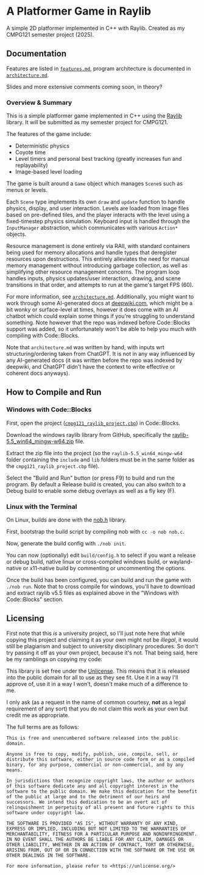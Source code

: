 # A Platformer Game in Raylib

A simple 2D platformer implemented in C++ with Raylib. Created as my CMPG121 semester project (2025).

## Documentation

Features are listed in [`features.md`](./features.md), program architecture is documented in [`architecture.md`](./architecture.md).

Slides and more extensive comments coming soon, in theory?

### Overview & Summary

This is a simple platformer game implemented in C++ using the [Raylib](https://www.raylib.com/) library. It will be submitted as my semester project for CMPG121.

The features of the game include:
 - Deterministic physics
 - Coyote time
 - Level timers and personal best tracking (greatly increases fun and replayability)
 - Image-based level loading

The game is built around a `Game` object which manages `Scene`s such as menus or levels.

Each `Scene` type implements its own `draw` and `update` function to handle physics, display, and user interaction. Levels are loaded from image files based on pre-defined tiles, and the player interacts with the level using a fixed-timestep physics simulation. Keyboard input is handled through the `InputManager` abstraction, which communicates with various `Action*` objects.

Resource management is done entirely via RAII, with standard containers being used for memory allocations and handle types that deregister resources upon destructions. This entirely alleviates the need for manual memory management without introducing garbage collection, as well as simplifying other resource management concerns. The program loop handles inputs, physics updates/user interaction, drawing, and scene transitions in that order, and attempts to run at the game's target FPS (60).

For more information, see [`architecture.md`](./architecture.md). Additionally, you might want to work through some AI-generated docs at [deepwiki.com](https://deepwiki.com/Ruan-pysoft/platformer), which might be a bit wonky or surface-level at times, however it does come with an AI chatbot which could explain some things if you're struggling to understand something. Note however that the repo was indexed before Code::Blocks support was added, so it unfortunately won't be able to help you much with compiling with Code::Blocks.

Note that `architecture.md` was written by hand, with inputs wrt structuring/ordering taken from ChatGPT. It is not in any way influenced by any AI-generated docs (it was written before the repo was indexed by deepwiki, and ChatGPT didn't have the context to write effective or coherent docs anyways).

## How to Compile and Run

### Windows with Code::Blocks

First, open the project ([`cmpg121_raylib_project.cbp`](./cmpg121_raylib_project.cbp)) in Code::Blocks.

Download the windows raylib library from GitHub, specifically the [raylib-5.5_win64_mingw-w64.zip](https://github.com/raysan5/raylib/releases/download/5.5/raylib-5.5_win64_mingw-w64.zip) file.

Extract the zip file into the project (so the `raylib-5.5_win64_mingw-w64` folder containing the `include` and `lib` folders must be in the same folder as the `cmpg121_raylib_project.cbp` file).

Select the "Build and Run" button (or press F9) to build and run the program. By default a Release build is created, you can also switch to a Debug build to enable some debug overlays as well as a fly key (F).

### Linux with the Terminal

On Linux, builds are done with the [nob.h](https://github.com/tsoding/nob.h) library.

First, bootstrap the build script by compiling nob with `cc -o nob nob.c`.

Now, generate the build config with `./nob init`.

You can now (optionally) edit `build/config.h` to select if you want a release or debug build, native linux or cross-compiled windows build, or wayland-native or x11-native build by commenting or uncommenting the options.

Once the build has been configured, you can build and run the game with `./nob run`. Note that to cross compile for windows, you'll have to download and extract raylib v5.5 files as explained above in the "Windows with Code::Blocks" section.

## Licensing

First note that this *is* a university project, so I'll just note here that while copying this project and claiming it as your own might not be *illegal*, it would still be plagiarism and subject to university disciplinary procedures. So don't try passing it off as your own project, because it's not. That being said, here be my ramblings on copying my code:

This library is set free under the [Unlicense](https://unlicense.org/).
This means that it is released into the public domain
for all to use as they see fit.
Use it in a way I'll approve of,
use it in a way I won't,
doesn't make much of a difference to me.

I only ask (as a request in the name of common courtesy,
**not** as a legal requirement of any sort)
that you do not claim this work as your own
but credit me as appropriate.

The full terms are as follows:

```
This is free and unencumbered software released into the public domain.

Anyone is free to copy, modify, publish, use, compile, sell, or
distribute this software, either in source code form or as a compiled
binary, for any purpose, commercial or non-commercial, and by any
means.

In jurisdictions that recognize copyright laws, the author or authors
of this software dedicate any and all copyright interest in the
software to the public domain. We make this dedication for the benefit
of the public at large and to the detriment of our heirs and
successors. We intend this dedication to be an overt act of
relinquishment in perpetuity of all present and future rights to this
software under copyright law.

THE SOFTWARE IS PROVIDED "AS IS", WITHOUT WARRANTY OF ANY KIND,
EXPRESS OR IMPLIED, INCLUDING BUT NOT LIMITED TO THE WARRANTIES OF
MERCHANTABILITY, FITNESS FOR A PARTICULAR PURPOSE AND NONINFRINGEMENT.
IN NO EVENT SHALL THE AUTHORS BE LIABLE FOR ANY CLAIM, DAMAGES OR
OTHER LIABILITY, WHETHER IN AN ACTION OF CONTRACT, TORT OR OTHERWISE,
ARISING FROM, OUT OF OR IN CONNECTION WITH THE SOFTWARE OR THE USE OR
OTHER DEALINGS IN THE SOFTWARE.

For more information, please refer to <https://unlicense.org/>
```
